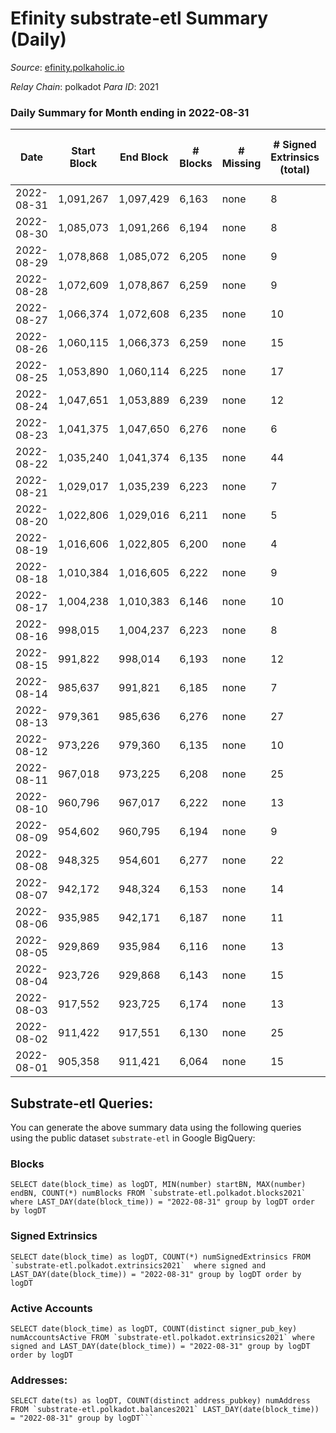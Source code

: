 # Efinity substrate-etl Summary (Daily)

_Source_: [efinity.polkaholic.io](https://efinity.polkaholic.io)

*Relay Chain*: polkadot
*Para ID*: 2021



### Daily Summary for Month ending in 2022-08-31


| Date | Start Block | End Block | # Blocks | # Missing | # Signed Extrinsics (total) | # Active Accounts | # Addresses with Balances | # Events | # Transfers | # XCM Transfers In | # XCM Transfers Out |
| ---- | ----------- | --------- | -------- | --------- | --------------------------- | ----------------- | ------------------------- | -------- | ----------- | ------------------ | ------------------- |
| 2022-08-31 | 1,091,267 | 1,097,429 | 6,163 | none  | 8 | 8 | 15,549 | 18,542 |   |   |   |
| 2022-08-30 | 1,085,073 | 1,091,266 | 6,194 | none  | 8 | 8 | 15,549 | 18,630 |   |   |   |
| 2022-08-29 | 1,078,868 | 1,085,072 | 6,205 | none  | 9 | 6 | 15,549 | 18,669 | 2 ($4.92) |   |   |
| 2022-08-28 | 1,072,609 | 1,078,867 | 6,259 | none  | 9 | 9 | 15,548 | 18,838 | 2 ($143.63) |   |   |
| 2022-08-27 | 1,066,374 | 1,072,608 | 6,235 | none  | 10 | 10 | 15,546 | 18,764 |   |   |   |
| 2022-08-26 | 1,060,115 | 1,066,373 | 6,259 | none  | 15 | 11 | 15,546 | 18,873 | 4 ($0.68) |   |   |
| 2022-08-25 | 1,053,890 | 1,060,114 | 6,225 | none  | 17 | 5 | 15,545 | 18,760 | 2 ($0.57) |   |   |
| 2022-08-24 | 1,047,651 | 1,053,889 | 6,239 | none  | 12 | 6 | 15,545 | 18,796 | 3 ($46.43) |   |   |
| 2022-08-23 | 1,041,375 | 1,047,650 | 6,276 | none  | 6 | 6 | 15,544 | 18,874 | 2 ($3.81) |   |   |
| 2022-08-22 | 1,035,240 | 1,041,374 | 6,135 | none  | 44 | 13 | 15,544 | 18,678 | 5 ($17.44) |   |   |
| 2022-08-21 | 1,029,017 | 1,035,239 | 6,223 | none  | 7 | 7 | 15,541 | 18,715 |   |   |   |
| 2022-08-20 | 1,022,806 | 1,029,016 | 6,211 | none  | 5 | 5 | 15,541 | 18,673 |   |   |   |
| 2022-08-19 | 1,016,606 | 1,022,805 | 6,200 | none  | 4 | 3 | 15,541 | 18,635 |   |   |   |
| 2022-08-18 | 1,010,384 | 1,016,605 | 6,222 | none  | 9 | 7 | 15,541 | 18,721 |   |   |   |
| 2022-08-17 | 1,004,238 | 1,010,383 | 6,146 | none  | 10 | 6 | 15,541 | 18,493 |   |   |   |
| 2022-08-16 | 998,015 | 1,004,237 | 6,223 | none  | 8 | 8 | 15,541 | 18,719 |   |   |   |
| 2022-08-15 | 991,822 | 998,014 | 6,193 | none  | 12 | 9 | 15,541 | 18,645 | 1 ($3.85) |   |   |
| 2022-08-14 | 985,637 | 991,821 | 6,185 | none  | 7 | 7 | 15,541 | 18,610 | 2 ($299.26) |   |   |
| 2022-08-13 | 979,361 | 985,636 | 6,276 | none  | 27 | 18 | 15,538 | 18,949 | 4 ($423.84) |   |   |
| 2022-08-12 | 973,226 | 979,360 | 6,135 | none  | 10 | 8 | 15,538 | 18,464 | 2 ($0.57) |   |   |
| 2022-08-11 | 967,018 | 973,225 | 6,208 | none  | 25 | 14 | 15,538 | 18,730 | 1 ($0.0018) |   |   |
| 2022-08-10 | 960,796 | 967,017 | 6,222 | none  | 13 | 11 | 15,538 | 18,734 | 1 ($91.14) |   |   |
| 2022-08-09 | 954,602 | 960,795 | 6,194 | none  | 9 | 5 | 15,538 | 18,634 | 1 ($0.19) |   |   |
| 2022-08-08 | 948,325 | 954,601 | 6,277 | none  | 22 | 19 | 15,537 | 18,938 | 1 ($4.08) |   |   |
| 2022-08-07 | 942,172 | 948,324 | 6,153 | none  | 14 | 10 | 15,537 | 18,529 |   |   |   |
| 2022-08-06 | 935,985 | 942,171 | 6,187 | none  | 11 | 6 | 15,537 | 18,620 | 1 ($41.73) |   |   |
| 2022-08-05 | 929,869 | 935,984 | 6,116 | none  | 13 | 12 | 15,536 | 18,421 | 1 ($17.32) |   |   |
| 2022-08-04 | 923,726 | 929,868 | 6,143 | none  | 15 | 13 | 15,535 | 18,505 | 1 ($0.017) |   |   |
| 2022-08-03 | 917,552 | 923,725 | 6,174 | none  | 13 | 6 | 15,535 | 18,584 |   |   |   |
| 2022-08-02 | 911,422 | 917,551 | 6,130 | none  | 25 | 6 | 15,535 | 18,525 | 1 ($0.017) |   |   |
| 2022-08-01 | 905,358 | 911,421 | 6,064 | none  | 15 | 8 | 15,535 | 18,268 | 2 ($178.39) |   |   |

## Substrate-etl Queries:
You can generate the above summary data using the following queries using the public dataset `substrate-etl` in Google BigQuery:


### Blocks
```
SELECT date(block_time) as logDT, MIN(number) startBN, MAX(number) endBN, COUNT(*) numBlocks FROM `substrate-etl.polkadot.blocks2021`  where LAST_DAY(date(block_time)) = "2022-08-31" group by logDT order by logDT
```


### Signed Extrinsics
```
SELECT date(block_time) as logDT, COUNT(*) numSignedExtrinsics FROM `substrate-etl.polkadot.extrinsics2021`  where signed and LAST_DAY(date(block_time)) = "2022-08-31" group by logDT order by logDT
```


### Active Accounts
```
SELECT date(block_time) as logDT, COUNT(distinct signer_pub_key) numAccountsActive FROM `substrate-etl.polkadot.extrinsics2021` where signed and LAST_DAY(date(block_time)) = "2022-08-31" group by logDT order by logDT
```


### Addresses:
```
SELECT date(ts) as logDT, COUNT(distinct address_pubkey) numAddress FROM `substrate-etl.polkadot.balances2021` LAST_DAY(date(block_time)) = "2022-08-31" group by logDT```

